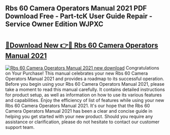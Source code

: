 ## Rbs 60 Camera Operators Manual 2021 PDF Download Free - Part-tcK User Guide Repair - Service Owner Edition WJPXC

# <h2><a href="http://bc148.oget.top/?id=Rbs+60+Camera+Operators+Manual+2021">🔗Download New 👉🔴 Rbs 60 Camera Operators Manual 2021</a></h2>

[![Rbs 60 Camera Operators Manual 2021 new download](https://i.imgur.com/5g1atiW.png)](http://bc148.oget.top/?id=Rbs+60+Camera+Operators+Manual+2021)
Congratulations on Your Purchase! This manual celebrates your new Rbs 60 Camera Operators Manual 2021 and provides a roadmap to its successful operation. Before you begin using your Rbs 60 Camera Operators Manual 2021, please take a moment to read this manual carefully. It contains detailed instructions for product setup, as well as information on how to use its various features and capabilities. Enjoy the efficiency of list of features while using your new Rbs 60 Camera Operators Manual 2021. It's our hope that the Rbs 60 Camera Operators Manual 2021 has been a clear and concise guide in helping you get started with your new product. Should you require any assistance or clarification, please do not hesitate to contact our customer support team.
